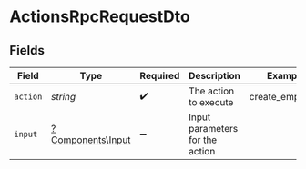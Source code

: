 # ActionsRpcRequestDto


## Fields

| Field                                                 | Type                                                  | Required                                              | Description                                           | Example                                               |
| ----------------------------------------------------- | ----------------------------------------------------- | ----------------------------------------------------- | ----------------------------------------------------- | ----------------------------------------------------- |
| `action`                                              | *string*                                              | :heavy_check_mark:                                    | The action to execute                                 | create_employee                                       |
| `input`                                               | [?Components\Input](../../Models/Components/Input.md) | :heavy_minus_sign:                                    | Input parameters for the action                       |                                                       |